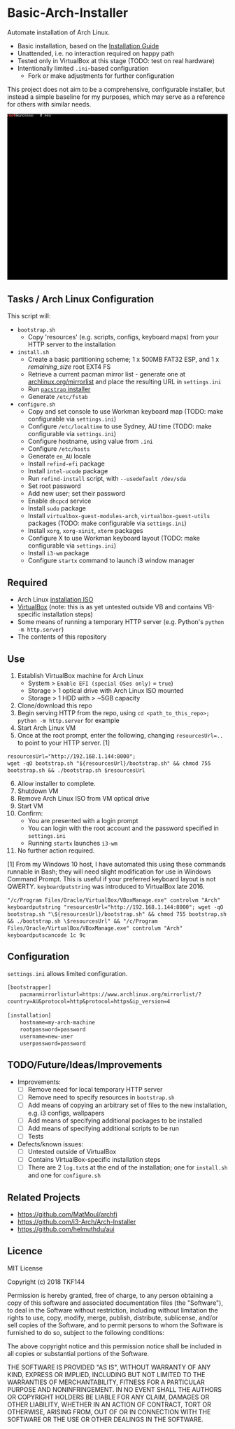 # Basic-Arch-Installer

Automate installation of Arch Linux.

* Basic installation, based on the [Installation Guide](https://wiki.archlinux.org/index.php/Installation_guide)
* Unattended, i.e. no interaction required on happy path
* Tested only in VirtualBox at this stage (TODO: test on real hardware)
* Intentionally limited `.ini`-based configuration
	* Fork or make adjustments for further configuration

This project does not aim to be a comprehensive, configurable installer, but instead a simple baseline for my purposes, which may serve as a reference for others with similar needs.

![Screenshot](https://raw.githubusercontent.com/tkf144/basic-arch-installer/github-assets/screenshots/install-in-progress.gif)

## Tasks / Arch Linux Configuration

This script will:

* `bootstrap.sh`
	*  Copy 'resources' (e.g. scripts, configs, keyboard maps) from your HTTP server to the installation
* `install.sh`
	*  Create a basic partitioning scheme; 1 x 500MB FAT32 ESP, and 1 x *remaining_size* root EXT4 FS
	*  Retrieve a current pacman mirror list - generate one at [archlinux.org/mirrorlist](https://www.archlinux.org/mirrorlist/) and place the resulting URL in `settings.ini`
	*  Run [`pacstrap` installer](https://git.archlinux.org/arch-install-scripts.git/tree/pacstrap.in)
	*  Generate `/etc/fstab`
* `configure.sh`
	* Copy and set console to use Workman keyboard map (TODO: make configurable via `settings.ini`)
	* Configure `/etc/localtime` to use Sydney, AU time (TODO: make configurable via `settings.ini`)
	* Configure hostname, using value from `.ini`
	* Configure `/etc/hosts`
	* Generate `en_AU` locale
	* Install `refind-efi` package
	* Install `intel-ucode` package
	* Run `refind-install` script, with `--usedefault /dev/sda`
	* Set root password
	* Add new user; set their password
	* Enable `dhcpcd` service
	* Install `sudo` package
	* Install `virtualbox-guest-modules-arch`, `virtualbox-guest-utils` packages (TODO: make configurable via `settings.ini`)
	* Install `xorg`, `xorg-xinit`, `xterm` packages
	* Configure X to use Workman keyboard layout (TODO: make configurable via `settings.ini`)
	* Install `i3-wm` package
	* Configure `startx` command to launch i3 window manager

## Required

* Arch Linux [installation ISO](https://www.archlinux.org/download/)
* [VirtualBox](https://www.virtualbox.org/wiki/Downloads) (note: this is as yet untested outside VB and contains VB-specific installation steps)
* Some means of running a temporary HTTP server (e.g. Python's `python -m http.server`)
* The contents of this repository

## Use

1. Establish VirtualBox machine for Arch Linux
	* System > `Enable EFI (special OSes only)` = `true`)
	* Storage > 1 optical drive with Arch Linux ISO mounted
	* Storage > 1 HDD with > ~5GB capacity
2. Clone/download this repo
3. Begin serving HTTP from the repo, using `cd <path_to_this_repo>; python -m http.server` for example
4. Start Arch Linux VM
5. Once at the root prompt, enter the following, changing `resourcesUrl=..` to point to your HTTP server. [1]
```
resourcesUrl="http://192.168.1.144:8000";
wget -qO bootstrap.sh "${resourcesUrl}/bootstrap.sh" && chmod 755 bootstrap.sh && ./bootstrap.sh $resourcesUrl
```
6. Allow installer to complete.
7. Shutdown VM
8. Remove Arch Linux ISO from VM optical drive
9. Start VM
10. Confirm:
	* You are presented with a login prompt
	* You can login with the root account and the password specified in `settings.ini`
	* Running `startx` launches `i3-wm`
11. No further action required.

[1] From my Windows 10 host, I have automated this using these commands runnable in Bash; they will need slight modification for use in Windows Command Prompt. This is useful if your preferred keyboard layout is not QWERTY. `keyboardputstring` was introduced to VirtualBox late 2016.
```
"/c/Program Files/Oracle/VirtualBox/VBoxManage.exe" controlvm "Arch" keyboardputstring "resourcesUrl="http://192.168.1.144:8000"; wget -qO bootstrap.sh "\${resourcesUrl}/bootstrap.sh" && chmod 755 bootstrap.sh && ./bootstrap.sh \$resourcesUrl" && "/c/Program Files/Oracle/VirtualBox/VBoxManage.exe" controlvm "Arch" keyboardputscancode 1c 9c
```

## Configuration

`settings.ini` allows limited configuration.

```
[bootstrapper]
	pacmanmirrorlisturl=https://www.archlinux.org/mirrorlist/?country=AU&protocol=http&protocol=https&ip_version=4

[installation]
	hostname=my-arch-machine
	rootpassword=password
	username=new-user
	userpassword=password
```

## TODO/Future/Ideas/Improvements

* Improvements:
	* [ ] Remove need for local temporary HTTP server
	* [ ] Remove need to specify resources in `bootstrap.sh`
	* [ ] Add means of copying an arbitrary set of files to the new installation, e.g. i3 configs, wallpapers
	* [ ] Add means of specifying additional packages to be installed
	* [ ] Add means of specifying additional scripts to be run
	* [ ] Tests

* Defects/known issues:
	* [ ] Untested outside of VirtualBox
	* [ ] Contains VirtualBox-specific installation steps
	* [ ] There are 2 `log.txt`s at the end of the installation; one for `install.sh` and one for `configure.sh`

## Related Projects

* https://github.com/MatMoul/archfi
* https://github.com/i3-Arch/Arch-Installer
* https://github.com/helmuthdu/aui

## Licence

MIT License

Copyright (c) 2018 TKF144

Permission is hereby granted, free of charge, to any person obtaining a copy
of this software and associated documentation files (the "Software"), to deal
in the Software without restriction, including without limitation the rights
to use, copy, modify, merge, publish, distribute, sublicense, and/or sell
copies of the Software, and to permit persons to whom the Software is
furnished to do so, subject to the following conditions:

The above copyright notice and this permission notice shall be included in all
copies or substantial portions of the Software.

THE SOFTWARE IS PROVIDED "AS IS", WITHOUT WARRANTY OF ANY KIND, EXPRESS OR
IMPLIED, INCLUDING BUT NOT LIMITED TO THE WARRANTIES OF MERCHANTABILITY,
FITNESS FOR A PARTICULAR PURPOSE AND NONINFRINGEMENT. IN NO EVENT SHALL THE
AUTHORS OR COPYRIGHT HOLDERS BE LIABLE FOR ANY CLAIM, DAMAGES OR OTHER
LIABILITY, WHETHER IN AN ACTION OF CONTRACT, TORT OR OTHERWISE, ARISING FROM,
OUT OF OR IN CONNECTION WITH THE SOFTWARE OR THE USE OR OTHER DEALINGS IN THE
SOFTWARE.